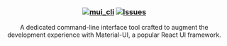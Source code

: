<h3 align="center">
	
[![mui_cli](https://img.shields.io/badge/-MATERIAL_UI_CLI-blue?style=for-the-badge&logo=mui&logoColor=D9E0EE)](https://github.com/amoskyalo/material-UI-CLI)
<a href="https://github.com/amoskyalo/material-UI-CLI/issues">
	<img alt="Issues" src="https://img.shields.io/github/issues/amoskyalo/material-UI-CLI?style=for-the-badge&logo=gitbook&color=cba6f7&logoColor=D9E0EE&labelColor=302D41"></a>
</h3>

<p align="center">
	A dedicated command-line interface tool crafted to augment the development experience with Material-UI, a popular React UI framework.
</p>

